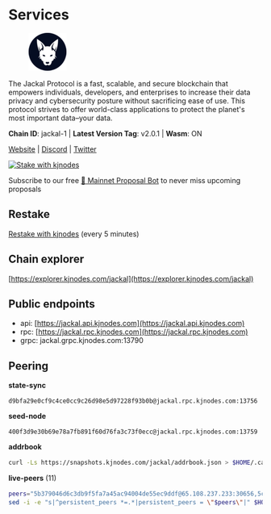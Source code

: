 # Services

<figure><img src="https://raw.githubusercontent.com/kj89/cosmos-images/main/logos/jackal.png" alt=""><figcaption></figcaption></figure>

The Jackal Protocol is a fast, scalable, and secure blockchain that empowers  individuals, developers, and enterprises to increase their data privacy and  cybersecurity posture without sacrificing ease of use. This protocol strives  to offer world-class applications to protect the planet's most important data–your data.

**Chain ID**: jackal-1 | **Latest Version Tag**: v2.0.1 | **Wasm**: ON

[Website](https://jackalprotocol.com) | [Discord](https://discord.com/invite/5GKym3p6rj) | [Twitter](https://twitter.com/Jackal_Protocol)

[![Stake with kjnodes](https://i.ibb.co/cr44Q8j/button-stake-with-kjnodes.png)](https://restake.app/jackal/jklvaloper1tr3wm3mdkz0tda6t7vavqnn7fe2g4un0f67xmt)

Subscribe to our free [🤖 Mainnet Proposal Bot](https://t.me/kjnodes_proposal_bot) to never miss upcoming proposals

## Restake

[Restake with kjnodes](https://restake.app/jackal/jklvaloper1tr3wm3mdkz0tda6t7vavqnn7fe2g4un0f67xmt) (every 5 minutes)
## Chain explorer
[https://explorer.kjnodes.com/jackal](https://explorer.kjnodes.com/jackal)

## Public endpoints

* api: [https://jackal.api.kjnodes.com](https://jackal.api.kjnodes.com)
* rpc: [https://jackal.rpc.kjnodes.com](https://jackal.rpc.kjnodes.com)
* grpc: jackal.grpc.kjnodes.com:13790

## Peering

**state-sync**

```text
d9bfa29e0cf9c4ce0cc9c26d98e5d97228f93b0b@jackal.rpc.kjnodes.com:13756
```

**seed-node**

```text
400f3d9e30b69e78a7fb891f60d76fa3c73f0ecc@jackal.rpc.kjnodes.com:13759
```

**addrbook**
```bash
curl -Ls https://snapshots.kjnodes.com/jackal/addrbook.json > $HOME/.canine/config/addrbook.json
```

**live-peers** (11)
```bash
peers="5b379046d6c3db9f5fa7a45ac94004de55ec9ddf@65.108.237.233:30656,5c4be82ac4d1d8856da2c55e2ac73642c230b596@146.59.47.210:21656,d9bfa29e0cf9c4ce0cc9c26d98e5d97228f93b0b@65.109.88.38:13756,28b093e86576a307cebc709912e3546ffe331ad6@65.108.224.156:28656,8be44995ab4eeafcde6e0a9e196c40d483ef6d2a@51.81.155.97:10556,51cbeb39315ef7366b77953ebf6ad905443e6e30@65.109.93.44:17556,a203ec5541b46dfe6a6fec64c78565feb889586c@162.247.131.19:26656,40d447e12ee32e6b57e000575963b5f5c44e8926@51.89.7.184:26638,0daa5dcda773b1d3842ba2881cf27aab519a2cac@54.36.108.222:28656,d39fecbc409541de13fa644d90066d4dabe08262@95.165.89.222:24475,a877c11ecef83401dcc96c4499874ebc3f13367b@116.202.36.240:10756"
sed -i -e "s|^persistent_peers *=.*|persistent_peers = \"$peers\"|" $HOME/.canine/config/config.toml
```
